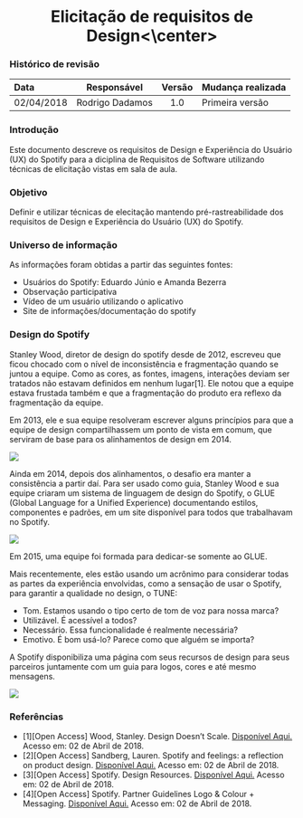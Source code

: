 <h1><center>Elicitação de requisitos de Design<\center></h1>
<h3>Histórico de revisão</h3>

Data | Responsável | Versão| Mudança realizada|
:--------- | :------:| :--------:| :------------ |
02/04/2018     | Rodrigo Dadamos |   1.0   |  Primeira versão |

<h3> Introdução </h3>
<p> Este documento descreve os requisitos de Design e Experiência do Usuário (UX) do Spotify para a diciplina de Requisitos de Software utilizando técnicas de elicitação vistas em sala de aula. </p>

<h3> Objetivo </h3>
<p>Definir e utilizar técnicas de elecitação mantendo pré-rastreabilidade dos requisitos de Design e Experiência do Usuário (UX) do Spotify. </p>

<h3> Universo de informação </h3>
<p> As informações foram obtidas a partir das seguintes fontes: </p>
<ul>
  <li>Usuários do Spotify: Eduardo Júnio e Amanda Bezerra</li>
  <li>Observação participativa</li>
  <li>Vídeo de um usuário utilizando o aplicativo</li>
  <li>Site de informações/documentação do spotify</li>
</ul>

<h3> Design do Spotify </h3>
<p> Stanley Wood, diretor de design do spotify desde de 2012, escreveu que ficou chocado com o nível de inconsistência e fragmentação quando se juntou a equipe. Como as cores, as fontes, imagens, interações deviam ser tratados não estavam definidos em nenhum lugar[1]. Ele notou que a equipe estava frustada também e que a fragmentação do produto era reflexo da fragmentação da equipe.
 </p>
 <p>
 Em 2013, ele e sua equipe resolveram escrever alguns princípios para que a equipe de design compartilhassem um ponto de vista em comum, que serviram de base para os alinhamentos de design em 2014.</p>
 <img src="https://cdn-images-1.medium.com/max/1600/1*AWqeTBwnxZ_qE3hEqZwEZQ.png">
<p>
Ainda em 2014, depois dos alinhamentos, o desafio era manter a consistência a partir daí. Para ser usado como guia, Stanley Wood e sua equipe criaram um sistema de linguagem de design do Spotify, o GLUE (Global Language for a Unified Experience) documentando estilos, componentes e padrões, em um site disponível para todos que trabalhavam no Spotify.
</p>
<img src="https://cdn-images-1.medium.com/max/1400/1*SQjAZi0C2HYa2-73wqj9xg.png">
<p>Em 2015, uma equipe foi formada para dedicar-se somente ao GLUE. </p>

<p>Mais recentemente, eles estão usando um acrônimo para considerar todas as partes da experiência envolvidas, como a sensação de usar o Spotify, para garantir a qualidade no design, o TUNE: </p>
<ul>
  <li>Tom. Estamos usando o tipo certo de tom de voz para nossa marca?</li>
  <li>Utilizável. É acessível a todos?</li>
  <li>Necessário. Essa funcionalidade é realmente necessária?</li>
  <li>Emotivo. É bom usá-lo? Parece como que alguém se importa?</li>
</ul>


<p>
  A Spotify disponibiliza uma página com seus recursos de design para seus parceiros juntamente com um guia para logos, cores e até mesmo mensagens.
</p>

<img src="design_guideline_1.png">

<h3> Referências </h3>

* [1][Open Access] Wood, Stanley. Design Doesn’t Scale. [Disponível Aqui.](https://medium.com/@hellostanley/design-doesnt-scale-4d81e12cbc3e) Acesso em: 02 de Abril de 2018.
* [2][Open Access] Sandberg, Lauren. Spotify and feelings: a reflection on product design. [Disponível Aqui.](https://uxdesign.cc/a-reflection-on-product-design-c8f3583a91c) Acesso em: 02 de Abril de 2018.
* [3][Open Access] Spotify. Design Resources. [Disponível Aqui.](https://developer.spotify.com/design/) Acesso em: 02 de Abril de 2018.
* [4][Open Access] Spotify. Partner Guidelines Logo & Colour + Messaging. [Disponível Aqui.](https://developer.spotify.com/wp-content/uploads/2014/06/spotify-logo-color-guidelines.pdf
) Acesso em: 02 de Abril de 2018.
